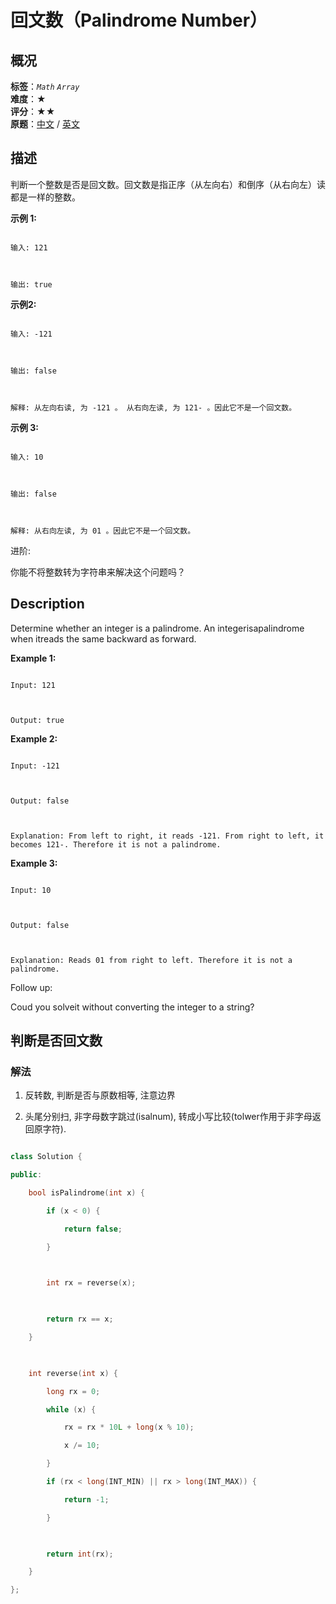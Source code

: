 # 回文数（Palindrome Number）
## 概况
**标签**：*`Math`*  *`Array`*<br>
**难度**：★<br>
**评分**：★★<br>
**原题**：[中文](https://leetcode-cn.com/problems/palindrome-number) / [英文](https://leetcode.com/problems/palindrome-number)
## 描述

判断一个整数是否是回文数。回文数是指正序（从左向右）和倒序（从右向左）读都是一样的整数。



**示例 1:**

```

输入: 121



输出: true

```





**示例2:**

```

输入: -121



输出: false



解释: 从左向右读, 为 -121 。 从右向左读, 为 121- 。因此它不是一个回文数。

```





**示例 3:**

```

输入: 10



输出: false



解释: 从右向左读, 为 01 。因此它不是一个回文数。

```





进阶:



你能不将整数转为字符串来解决这个问题吗？



## Description

Determine whether an integer is a palindrome. An integerisapalindrome when itreads the same backward as forward.



**Example 1:**

```

Input: 121



Output: true

```





**Example 2:**

```

Input: -121



Output: false



Explanation: From left to right, it reads -121. From right to left, it becomes 121-. Therefore it is not a palindrome.

```





**Example 3:**

```

Input: 10



Output: false



Explanation: Reads 01 from right to left. Therefore it is not a palindrome.

```





Follow up:



Coud you solveit without converting the integer to a string?





## 判断是否回文数

### 解法

1. 反转数, 判断是否与原数相等, 注意边界

2. 头尾分别扫, 非字母数字跳过(isalnum), 转成小写比较(tolwer作用于非字母返回原字符).

```c++

class Solution {

public:

    bool isPalindrome(int x) {

        if (x < 0) {

            return false;

        }

        

        int rx = reverse(x);

        

        return rx == x;        

    }

    

    int reverse(int x) {

        long rx = 0;

        while (x) {

            rx = rx * 10L + long(x % 10);

            x /= 10;

        }

        if (rx < long(INT_MIN) || rx > long(INT_MAX)) {

            return -1;

        }

        

        return int(rx);

    }

};

```